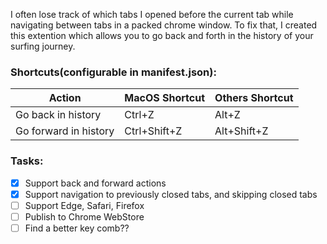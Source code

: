 I often lose track of which tabs I opened before the current tab while navigating between tabs in a packed chrome window. To fix that, I created this extention which allows you to go back and forth in the history of your surfing journey. 

### Shortcuts(configurable in manifest.json):
| Action                | MacOS Shortcut | Others Shortcut |
|-----------------------|----------------|-----------------|
| Go back in history    | Ctrl+Z         | Alt+Z           |
| Go forward in history | Ctrl+Shift+Z   | Alt+Shift+Z     |

### Tasks:


- [x] Support back and forward actions
- [x] Support navigation to previously closed tabs, and skipping closed tabs
- [ ] Support Edge, Safari, Firefox
- [ ] Publish to Chrome WebStore
- [ ] Find a better key comb??
